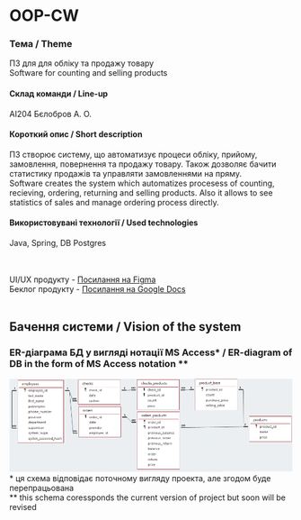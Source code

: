# OOP-CW
### Тема / Theme
ПЗ для для обліку та продажу товару <br>
Software for counting and selling products

#### Склад команди / Line-up
АІ204 Бєлобров А. О.

#### Короткий опис / Short description
ПЗ створює систему, що автоматизує процеси обліку, прийому, замовлення, повернення та продажу товару. Також дозволяє бачити статистику продажів та управляти замовленнями на пряму.<br>
Software creates the system which automatizes procesess of counting, recieving, ordering, returning and selling products. Also it allows to see statistics of sales and manage ordering process directly.

#### Використовувані технології / Used technologies
Java, Spring, DB Postgres

<br><br>
UI/UX продукту  - [Посилання на Figma](https://www.figma.com/file/RedTxkPfvIvVLLUdxDhmnj/OOP-CW?node-id=0%3A1) <br>
Беклог продукту - [Посилання на Google Docs](https://docs.google.com/spreadsheets/d/16yxTzO1KasehXI3JCAOZzH2GR46FFQkO_cL4NIKiV5s/edit?usp=sharing)
<br><br>

## Бачення системи / Vision of the system

### ER-діаграма БД у вигляді нотації MS Access* / ER-diagram of DB in the form of MS Access notation **
![schema](https://github.com/GrEFeRFeeD/OOP-CW/blob/main/img/schema.png) <br>
\* ця схема відповідає поточному вигляду проекта, але згодом буде перепрацьована <br>
** this schema coressponds the current version of project but soon will be revised

